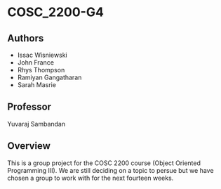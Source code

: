 # COSC_2200-G4
## Authors
  - Issac Wisniewski
  - John France
  - Rhys Thompson
  - Ramiyan Gangatharan
  - Sarah Masrie
## Professor
Yuvaraj Sambandan

## Overview
This is a group project for the COSC 2200 course (Object Oriented Programming III). We are still deciding on a topic to persue but we have chosen a group to work with for the next fourteen weeks.
